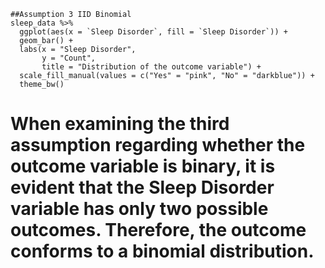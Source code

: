 ```{r}
##Assumption 3 IID Binomial
sleep_data %>% 
  ggplot(aes(x = `Sleep Disorder`, fill = `Sleep Disorder`)) +
  geom_bar() +
  labs(x = "Sleep Disorder",
       y = "Count",
       title = "Distribution of the outcome variable") +
  scale_fill_manual(values = c("Yes" = "pink", "No" = "darkblue")) +
  theme_bw()
```

# When examining the third assumption regarding whether the outcome variable is binary, it is evident that the Sleep Disorder variable has only two possible outcomes. Therefore, the outcome conforms to a binomial distribution.

